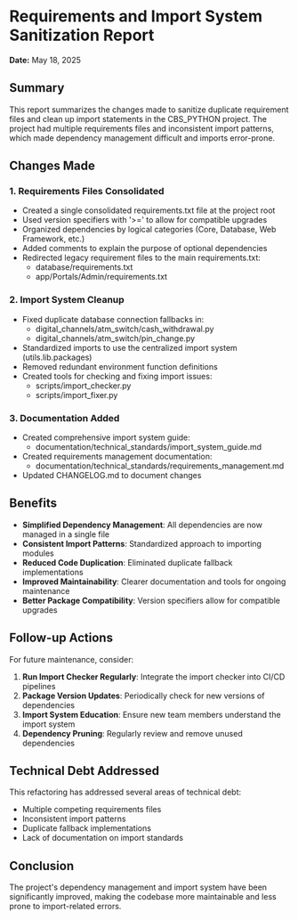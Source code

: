 # Requirements and Import System Sanitization Report

**Date:** May 18, 2025

## Summary

This report summarizes the changes made to sanitize duplicate requirement files and clean up import statements in the CBS_PYTHON project. The project had multiple requirements files and inconsistent import patterns, which made dependency management difficult and imports error-prone.

## Changes Made

### 1. Requirements Files Consolidated

- Created a single consolidated requirements.txt file at the project root
- Used version specifiers with '>=' to allow for compatible upgrades
- Organized dependencies by logical categories (Core, Database, Web Framework, etc.)
- Added comments to explain the purpose of optional dependencies
- Redirected legacy requirement files to the main requirements.txt:
  - database/requirements.txt
  - app/Portals/Admin/requirements.txt

### 2. Import System Cleanup

- Fixed duplicate database connection fallbacks in:
  - digital_channels/atm_switch/cash_withdrawal.py
  - digital_channels/atm_switch/pin_change.py
- Standardized imports to use the centralized import system (utils.lib.packages)
- Removed redundant environment function definitions
- Created tools for checking and fixing import issues:
  - scripts/import_checker.py
  - scripts/import_fixer.py

### 3. Documentation Added

- Created comprehensive import system guide:
  - documentation/technical_standards/import_system_guide.md
- Created requirements management documentation:
  - documentation/technical_standards/requirements_management.md
- Updated CHANGELOG.md to document changes

## Benefits

- **Simplified Dependency Management**: All dependencies are now managed in a single file
- **Consistent Import Patterns**: Standardized approach to importing modules
- **Reduced Code Duplication**: Eliminated duplicate fallback implementations
- **Improved Maintainability**: Clearer documentation and tools for ongoing maintenance
- **Better Package Compatibility**: Version specifiers allow for compatible upgrades

## Follow-up Actions

For future maintenance, consider:

1. **Run Import Checker Regularly**: Integrate the import checker into CI/CD pipelines
2. **Package Version Updates**: Periodically check for new versions of dependencies
3. **Import System Education**: Ensure new team members understand the import system
4. **Dependency Pruning**: Regularly review and remove unused dependencies

## Technical Debt Addressed

This refactoring has addressed several areas of technical debt:
- Multiple competing requirements files
- Inconsistent import patterns
- Duplicate fallback implementations
- Lack of documentation on import standards

## Conclusion

The project's dependency management and import system have been significantly improved, making the codebase more maintainable and less prone to import-related errors.
